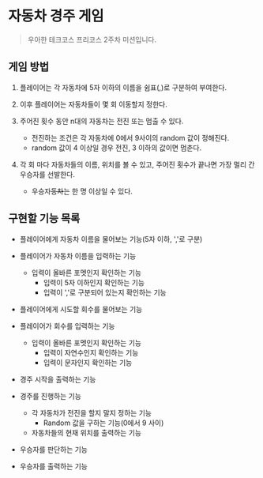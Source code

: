 # 자동차 경주 게임
> 우아한 테크코스 프리코스 2주차 미션입니다.

## 게임 방법
1. 플레이어는 각 자동차에 5자 이하의 이름을 쉼표(,)로 구분하여 부여한다.

2. 이후 플레이어는 자동차들이 몇 회 이동할지 정한다.

3. 주어진 횟수 동안 n대의 자동차는 전진 또는 멈출 수 있다.
    * 전진하는 조건은 각 자동차에 0에서 9사이의 random 값이 정해진다.
    * random 값이 4 이상일 경우 전진, 3 이하의 값이면 멈춘다.

4. 각 회 마다 자동차들의 이름, 위치를 볼 수 있고, 주어진 횟수가 끝나면 가장 멀리 간 우승자를 선발한다.
    * 우승자~~동차~~는 한 명 이상일 수 있다.

## 구현할 기능 목록
* 플레이어에게 자동차 이름을 물어보는 기능(5자 이하, ','로 구분)

* 플레이어가 자동차 이름을 입력하는 기능
    * 입력이 올바른 포멧인지 확인하는 기능
        * 입력이 5자 이하인지 확인하는 기능
        * 입력이 ','로 구분되어 있는지 확인하는 기능
        
* 플레이어에게 시도할 회수를 물어보는 기능

* 플레이어가 회수를 입력하는 기능
    * 입력이 올바른 포멧인지 확인하는 기능
        * 입력이 자연수인지 확인하는 기능
        * 입력이 문자인지 확인하는 기능

* 경주 시작을 출력하는 기능

* 경주를 진행하는 기능
    * 각 자동차가 전진을 할지 말지 정하는 기능
        * Random 값을 구하는 기능(0에서 9 사이)
    * 자동차들의 현재 위치를 출력하는 기능

* 우승자를 판단하는 기능

* 우승자를 출력하는 기능
